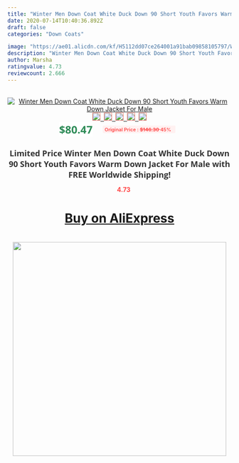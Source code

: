 ```yaml
---
title: "Winter Men Down Coat White Duck Down 90 Short Youth Favors Warm Down Jacket For Male"
date: 2020-07-14T10:40:36.892Z
draft: false
categories: "Down Coats"

image: "https://ae01.alicdn.com/kf/H5112dd07ce264001a91bab09858105797/Winter-Men-Down-Coat-White-Duck-Down-90-Short-Youth-Favors-Warm-Down-Jacket-For-Male.jpg"
description: "Winter Men Down Coat White Duck Down 90 Short Youth Favors Warm Down Jacket For Male"
author: Marsha
ratingvalue: 4.73
reviewcount: 2.666
---
```

<br>
<div style="text-align: center;">
<a href="https://s.click.aliexpress.com/e/_A5qz5x" target="_blank" rel="nofollow noopener noreferrer"><img alt="Winter Men Down Coat White Duck Down 90 Short Youth Favors Warm Down Jacket For Male" class="magnifier-image" src="https://ae01.alicdn.com/kf/H5112dd07ce264001a91bab09858105797/Winter-Men-Down-Coat-White-Duck-Down-90-Short-Youth-Favors-Warm-Down-Jacket-For-Male.jpg_640x640.jpg">
<br>
<img style="border:1px solid salmon" src="https://ae01.alicdn.com/kf/H5112dd07ce264001a91bab09858105797/Winter-Men-Down-Coat-White-Duck-Down-90-Short-Youth-Favors-Warm-Down-Jacket-For-Male.jpg_120x120.jpg">&nbsp;&nbsp;<img style="border:1px solid salmon" src="https://ae01.alicdn.com/kf/H85a5a52ae3d34051a73fbe1c3a9e4a37W/Winter-Men-Down-Coat-White-Duck-Down-90-Short-Youth-Favors-Warm-Down-Jacket-For-Male.jpg_120x120.jpg">&nbsp;&nbsp;<img style="border:1px solid salmon" src="https://ae01.alicdn.com/kf/Had2f1f4abd69433e8f1a9c6dbaa8e84dE/Winter-Men-Down-Coat-White-Duck-Down-90-Short-Youth-Favors-Warm-Down-Jacket-For-Male.jpg_120x120.jpg">&nbsp;&nbsp;<img style="border:1px solid salmon" src="https://ae01.alicdn.com/kf/H3f752d4c556348a09808709a4de3ca10Z/Winter-Men-Down-Coat-White-Duck-Down-90-Short-Youth-Favors-Warm-Down-Jacket-For-Male.jpg_120x120.jpg">&nbsp;&nbsp;<img style="border:1px solid salmon" src="https://ae01.alicdn.com/kf/H8e30a2ffc1784b0ea94ff8280cc72586d/Winter-Men-Down-Coat-White-Duck-Down-90-Short-Youth-Favors-Warm-Down-Jacket-For-Male.jpg_120x120.jpg"></a></div><br0>
<div style="text-align: center;"><span style="background-color: white; border: 0px; box-sizing: border-box; color: seagreen; display: inline-block; font-family: &quot;open sans&quot; , &quot;arial&quot; , &quot;helvetica&quot; , sans-serif , &quot;heiti&quot;; font-size: 24px; font-stretch: inherit; font-weight: 700; line-height: inherit; margin: 0px 10px 0px 0px; padding: 0px; vertical-align: middle;">$80.47 </span>
<span style="background: rgb(255 , 241 , 241); border-radius: 3px; border: 0px; box-sizing: border-box; color: #ff4747; display: inline-block; font-family: inherit; font-size: 12px; font-stretch: inherit; font-style: inherit; font-variant: inherit; font-weight: 600; line-height: inherit; margin: 0px; padding: 2px 5px; transform: scale(0.9); vertical-align: middle;">Original Price : <b style="text-decoration: line-through;">$146.30 </b> 45%&nbsp;&nbsp;</span></div>
<h1 style="color: #333333; display: inline-block; font-family: &quot;open sans&quot; , &quot;arial&quot; , &quot;helvetica&quot; , sans-serif , &quot;heiti&quot;; font-size: 18px; font-stretch: inherit; font-weight: 700; text-align: center;">Limited Price Winter Men Down Coat White Duck Down 90 Short Youth Favors Warm Down Jacket For Male with FREE Worldwide Shipping!</h1>
<div style="color: #ff4747; text-align: center;">
<img src="https://4.bp.blogspot.com/-M0ZcTcb-5uY/XleCXlxnR4I/AAAAAAAAAEc/OrjgMkXV1oMQFaCRZj5HQwOCBcu3w1FegCPcBGAYYCw/s1600/star.png" style="height: 15px;">&nbsp;<b>4.73</b></div>
<div class="button_cont" align="center"><a class="buynow_a" href="https://s.click.aliexpress.com/e/_A5qz5x" target="_blank" rel="nofollow noopener noreferrer"><H1>Buy on AliExpress</H1></a></div><br>
<div class="separator" style="clear: both; text-align: center;">
<img src="https://lh3.googleusercontent.com/-pTy5HemUv9M/XlePHvY0dAI/AAAAAAAAAE4/0nX5iRUoIWY8eMW9Dpxeirr157OZliDIgCLcBGAsYHQ/s1600/badge.gif" width="480">
</div>
